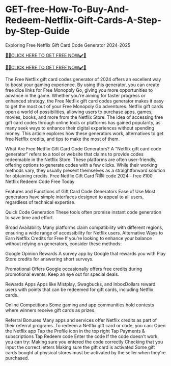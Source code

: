 # GET-free-How-To-Buy-And-Redeem-Netflix-Gift-Cards-A-Step-by-Step-Guide
Exploring Free Netflix Gift Card Code Generator 2024-2025

[🎁🎁CLICK HERE TO GET FREE NOW✔️🎁](https://offerbot.xyz/all-games-gift-cards/)

[🎁🎁CLICK HERE TO GET FREE NOW✔️🎁](https://offerbot.xyz/all-games-gift-cards/)

The Free Netflix gift card codes generator of 2024 offers an excellent way to boost your gaming experience. By using this generator, you can create free dice links for Free Monopoly Go, giving you more opportunities to advance in the game. Whether you're aiming for faster progress or enhanced strategy, the Free Netflix gift card codes generator makes it easy to get the most out of your Free Monopoly Go adventures. Netflix gift cards open a world of possibilities, allowing users to purchase apps, games, movies, books, and more from the Netflix Store. The idea of accessing free gift card codes through online tools or platforms has gained popularity, as many seek ways to enhance their digital experiences without spending money. This article explores how these generators work, alternatives to get free Netflix credits, and tips to make the most of them.

What Are Free Netflix Gift Card Code Generators? A "Netflix gift card code generator" refers to a tool or website that claims to provide codes redeemable in the Netflix Store. These platforms are often user-friendly, offering options to generate codes with a few clicks. While their working methods vary, they usually present themselves as a straightforward solution for obtaining credits. Free Netflix Gift Card रिडीम code 2024 - free ₹100 Netflix Redeem Code Free Today

Features and Functions of Gift Card Code Generators Ease of Use Most generators have simple interfaces designed to appeal to all users, regardless of technical expertise.

Quick Code Generation These tools often promise instant code generation to save time and effort.

Broad Availability Many platforms claim compatibility with different regions, ensuring a wide range of accessibility for Netflix users. Alternative Ways to Earn Netflix Credits for Free If you’re looking to enhance your balance without relying on generators, consider these methods:

Google Opinion Rewards A survey app by Google that rewards you with Play Store credits for answering short surveys.

Promotional Offers Google occasionally offers free credits during promotional events. Keep an eye out for special deals.

Rewards Apps Apps like Mistplay, Swagbucks, and InboxDollars reward users with points that can be redeemed for gift cards, including Netflix cards.

Online Competitions Some gaming and app communities hold contests where winners receive gift cards as prizes.

Referral Bonuses Many apps and services offer Netflix credits as part of their referral programs. To redeem a Netflix gift card or code, you can: Open the Netflix app Tap the Profile icon in the top right Tap Payments & subscriptions Tap Redeem code Enter the code If the code doesn't work, you can try: Making sure you entered the code correctly Checking that you input the correct letters Making sure the gift card is activated Some gift cards bought at physical stores must be activated by the seller when they're purchased.
